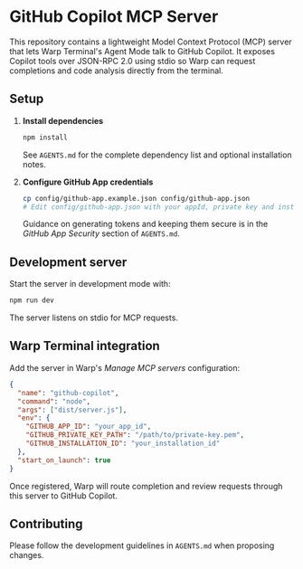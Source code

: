 # GitHub Copilot MCP Server

This repository contains a lightweight Model Context Protocol (MCP) server that lets Warp Terminal's Agent Mode talk to GitHub Copilot. It exposes Copilot tools over JSON-RPC 2.0 using stdio so Warp can request completions and code analysis directly from the terminal.

## Setup

1. **Install dependencies**

   ```bash
   npm install
   ```
   See `AGENTS.md` for the complete dependency list and optional installation notes.

2. **Configure GitHub App credentials**

   ```bash
   cp config/github-app.example.json config/github-app.json
   # Edit config/github-app.json with your appId, private key and installationId
   ```
   Guidance on generating tokens and keeping them secure is in the *GitHub App Security* section of `AGENTS.md`.

## Development server

Start the server in development mode with:

```bash
npm run dev
```

The server listens on stdio for MCP requests.

## Warp Terminal integration

Add the server in Warp's *Manage MCP servers* configuration:

```json
{
  "name": "github-copilot",
  "command": "node",
  "args": ["dist/server.js"],
  "env": {
    "GITHUB_APP_ID": "your_app_id",
    "GITHUB_PRIVATE_KEY_PATH": "/path/to/private-key.pem",
    "GITHUB_INSTALLATION_ID": "your_installation_id"
  },
  "start_on_launch": true
}
```

Once registered, Warp will route completion and review requests through this server to GitHub Copilot.

## Contributing

Please follow the development guidelines in `AGENTS.md` when proposing changes.
